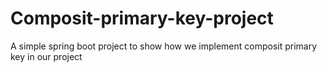 # Composit-primary-key-project
A simple spring boot project to show how we implement composit primary key in our project
